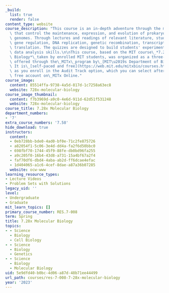 ```yaml
---
_build:
  list: true
  render: false
content_type: website
course_description: "This course is an in-depth adventure through the molecular mechanisms\
  \ that control the maintenance, expression, and evolution of prokaryotic and eukaryotic\
  \ genomes. Through lectures and readings of relevant literature, students will explore\
  \ gene regulation, DNA replication, genetic recombination, transcription, and mRNA\
  \ translation. The quizzes are designed to build students' experimental design and\
  \ data analysis skills.\n\nThis course, based on the MIT course\_*7.28/7.58 Molecular\
  \ Biology*\_taken by enrolled MIT students, was organized as a three-part series\
  \ offered through the\_MITx\_program by\_[MIT\u2019s Department of Biology](https://biology.mit.edu/).\
  \ It is\_[self-paced and free](https://web.mit.edu/mitxbio/courses.html)\_as long\
  \ as you enroll in the Audit Track option, which you can select after creating a\
  \ free account on\_MITx Online."
course_image:
  content: 85514ffa-9738-4a5d-817d-1c7258a63ec8
  website: 728x-molecular-biology
course_image_thumbnail:
  content: f7b3969d-a9c0-4e6d-911d-62d51f531248
  website: 728x-molecular-biology
course_title: 7.28x Molecular Biology
department_numbers:
- '7'
extra_course_numbers: '7.58'
hide_download: true
instructors:
  content:
  - 0eb728bb-bde0-4ad0-bf0e-71c2fe875726
  - a82054f1-5c06-3e4d-dd4a-fa2f6d50bbc0
  - 698fbf70-1744-45f9-88fe-db0bd96fa255
  - a9c205f0-16b4-43d8-a731-15a4bf67a2f4
  - faf70df6-dbd4-4aba-ab2d-ff6dcae4efac
  - 1d404065-a1c6-4cef-8dae-a87a36b07285
  website: ocw-www
learning_resource_types:
- Lecture Videos
- Problem Sets with Solutions
legacy_uid: ''
level:
- Undergraduate
- Graduate
mit_learn_topics: []
primary_course_number: RES.7-008
term: Spring
title: 7.28x Molecular Biology
topics:
- - Science
  - Biology
  - Cell Biology
- - Science
  - Biology
  - Genetics
- - Science
  - Biology
  - Molecular Biology
uid: 5e9dfd40-b0bc-4d06-a87d-48b71ee44499
url_path: courses/res-7-008-7-28x-molecular-biology
year: '2023'
---
```

